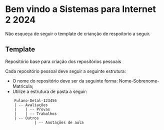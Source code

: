 # Bem vindo a Sistemas para Internet 2 2024

Não esqueça de seguir o template de crianção de respoitorio a seguir.

## Template
Repositório base para criação dos repositórios pessoais

Cada repositório pessoal deve seguir a seguinte estrutura:

- O nome do repositório deve ser da seguinte forma: Nome-Sobrenome-Matricula;
- Utilize a estrutura de pasta a seguir:
```
	Fulano-Detal-123456
	| -- Avaliações
	|    | -- Provas
	|    | -- Trabalhos
	| -- Outros
             | -- Anotações de aula
```

